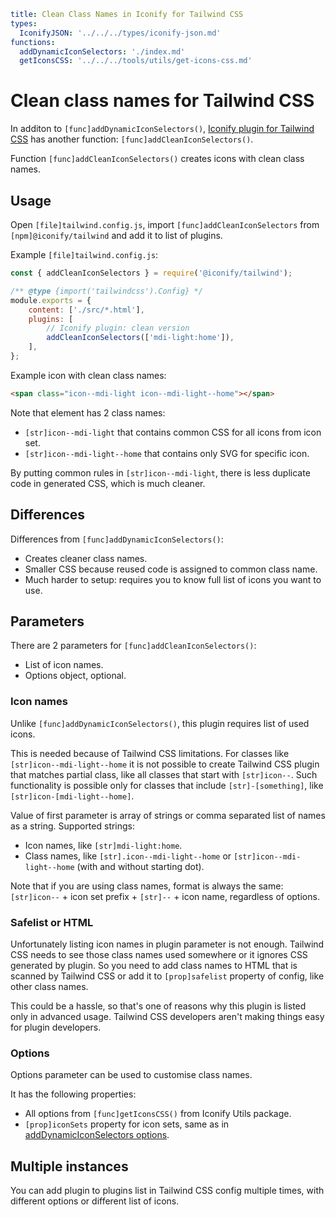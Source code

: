 ```yaml
title: Clean Class Names in Iconify for Tailwind CSS
types:
  IconifyJSON: '../../../types/iconify-json.md'
functions:
  addDynamicIconSelectors: './index.md'
  getIconsCSS: '../../../tools/utils/get-icons-css.md'
```

# Clean class names for Tailwind CSS

In additon to `[func]addDynamicIconSelectors()`, [Iconify plugin for Tailwind CSS](./index.md) has another function: `[func]addCleanIconSelectors()`.

Function `[func]addCleanIconSelectors()` creates icons with clean class names.

## Usage

Open `[file]tailwind.config.js`, import `[func]addCleanIconSelectors` from `[npm]@iconify/tailwind` and add it to list of plugins.

Example `[file]tailwind.config.js`:

```js
const { addCleanIconSelectors } = require('@iconify/tailwind');

/** @type {import('tailwindcss').Config} */
module.exports = {
	content: ['./src/*.html'],
	plugins: [
		// Iconify plugin: clean version
		addCleanIconSelectors(['mdi-light:home']),
	],
};
```

Example icon with clean class names:

```html
<span class="icon--mdi-light icon--mdi-light--home"></span>
```

Note that element has 2 class names:

- `[str]icon--mdi-light` that contains common CSS for all icons from icon set.
- `[str]icon--mdi-light--home` that contains only SVG for specific icon.

By putting common rules in `[str]icon--mdi-light`, there is less duplicate code in generated CSS, which is much cleaner.

## Differences

Differences from `[func]addDynamicIconSelectors()`:

- Creates cleaner class names.
- Smaller CSS because reused code is assigned to common class name.
- Much harder to setup: requires you to know full list of icons you want to use.

## Parameters

There are 2 parameters for `[func]addCleanIconSelectors()`:

- List of icon names.
- Options object, optional.

### Icon names

Unlike `[func]addDynamicIconSelectors()`, this plugin requires list of used icons.

This is needed because of Tailwind CSS limitations. For classes like `[str]icon--mdi-light--home` it is not possible to create Tailwind CSS plugin that matches partial class, like all classes that start with `[str]icon--`. Such functionality is possible only for classes that include `[str]-[something]`, like `[str]icon-[mdi-light--home]`.

Value of first parameter is array of strings or comma separated list of names as a string. Supported strings:

- Icon names, like `[str]mdi-light:home`.
- Class names, like `[str].icon--mdi-light--home` or `[str]icon--mdi-light--home` (with and without starting dot).

Note that if you are using class names, format is always the same: `[str]icon--` + icon set prefix + `[str]--` + icon name, regardless of options.

### Safelist or HTML

Unfortunately listing icon names in plugin parameter is not enough. Tailwind CSS needs to see those class names used somewhere or it ignores CSS generated by plugin. So you need to add class names to HTML that is scanned by Tailwind CSS or add it to `[prop]safelist` property of config, like other class names.

This could be a hassle, so that's one of reasons why this plugin is listed only in advanced usage. Tailwind CSS developers aren't making things easy for plugin developers.

### Options

Options parameter can be used to customise class names.

It has the following properties:

- All options from `[func]getIconsCSS()` from Iconify Utils package.
- `[prop]iconSets` property for icon sets, same as in [addDynamicIconSelectors options](./options.md).

## Multiple instances

You can add plugin to plugins list in Tailwind CSS config multiple times, with different options or different list of icons.
